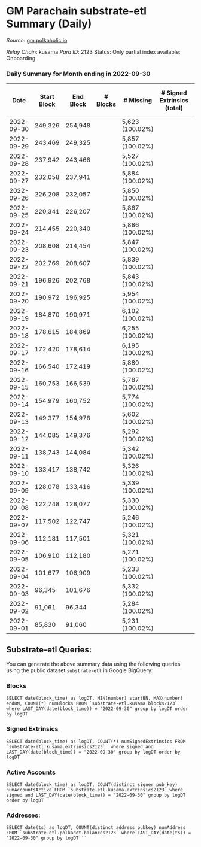 # GM Parachain substrate-etl Summary (Daily)

_Source_: [gm.polkaholic.io](https://gm.polkaholic.io)

*Relay Chain*: kusama
*Para ID*: 2123
Status: Only partial index available: Onboarding


### Daily Summary for Month ending in 2022-09-30


| Date | Start Block | End Block | # Blocks | # Missing | # Signed Extrinsics (total) | # Active Accounts | # Addresses with Balances | # Events | # Transfers | # XCM Transfers In | # XCM Transfers Out |
| ---- | ----------- | --------- | -------- | --------- | --------------------------- | ----------------- | ------------------------- | -------- | ----------- | ------------------ | ------------------- |
| 2022-09-30 | 249,326 | 254,948 |  | 5,623 (100.02%) |  |  | 9,025 |  |   |   |   |
| 2022-09-29 | 243,469 | 249,325 |  | 5,857 (100.02%) |  |  |  |  |   |   |   |
| 2022-09-28 | 237,942 | 243,468 |  | 5,527 (100.02%) |  |  |  |  |   |   |   |
| 2022-09-27 | 232,058 | 237,941 |  | 5,884 (100.02%) |  |  |  |  |   |   |   |
| 2022-09-26 | 226,208 | 232,057 |  | 5,850 (100.02%) |  |  |  |  |   |   |   |
| 2022-09-25 | 220,341 | 226,207 |  | 5,867 (100.02%) |  |  |  |  |   |   |   |
| 2022-09-24 | 214,455 | 220,340 |  | 5,886 (100.02%) |  |  |  |  |   |   |   |
| 2022-09-23 | 208,608 | 214,454 |  | 5,847 (100.02%) |  |  |  |  |   |   |   |
| 2022-09-22 | 202,769 | 208,607 |  | 5,839 (100.02%) |  |  |  |  |   |   |   |
| 2022-09-21 | 196,926 | 202,768 |  | 5,843 (100.02%) |  |  |  |  |   |   |   |
| 2022-09-20 | 190,972 | 196,925 |  | 5,954 (100.02%) |  |  |  |  |   |   |   |
| 2022-09-19 | 184,870 | 190,971 |  | 6,102 (100.02%) |  |  |  |  |   |   |   |
| 2022-09-18 | 178,615 | 184,869 |  | 6,255 (100.02%) |  |  |  |  |   |   |   |
| 2022-09-17 | 172,420 | 178,614 |  | 6,195 (100.02%) |  |  |  |  |   |   |   |
| 2022-09-16 | 166,540 | 172,419 |  | 5,880 (100.02%) |  |  |  |  |   |   |   |
| 2022-09-15 | 160,753 | 166,539 |  | 5,787 (100.02%) |  |  |  |  |   |   |   |
| 2022-09-14 | 154,979 | 160,752 |  | 5,774 (100.02%) |  |  |  |  |   |   |   |
| 2022-09-13 | 149,377 | 154,978 |  | 5,602 (100.02%) |  |  |  |  |   |   |   |
| 2022-09-12 | 144,085 | 149,376 |  | 5,292 (100.02%) |  |  |  |  |   |   |   |
| 2022-09-11 | 138,743 | 144,084 |  | 5,342 (100.02%) |  |  |  |  |   |   |   |
| 2022-09-10 | 133,417 | 138,742 |  | 5,326 (100.02%) |  |  |  |  |   |   |   |
| 2022-09-09 | 128,078 | 133,416 |  | 5,339 (100.02%) |  |  |  |  |   |   |   |
| 2022-09-08 | 122,748 | 128,077 |  | 5,330 (100.02%) |  |  |  |  |   |   |   |
| 2022-09-07 | 117,502 | 122,747 |  | 5,246 (100.02%) |  |  |  |  |   |   |   |
| 2022-09-06 | 112,181 | 117,501 |  | 5,321 (100.02%) |  |  |  |  |   |   |   |
| 2022-09-05 | 106,910 | 112,180 |  | 5,271 (100.02%) |  |  |  |  |   |   |   |
| 2022-09-04 | 101,677 | 106,909 |  | 5,233 (100.02%) |  |  |  |  |   |   |   |
| 2022-09-03 | 96,345 | 101,676 |  | 5,332 (100.02%) |  |  |  |  |   |   |   |
| 2022-09-02 | 91,061 | 96,344 |  | 5,284 (100.02%) |  |  |  |  |   |   |   |
| 2022-09-01 | 85,830 | 91,060 |  | 5,231 (100.02%) |  |  |  |  |   |   |   |

## Substrate-etl Queries:
You can generate the above summary data using the following queries using the public dataset `substrate-etl` in Google BigQuery:


### Blocks
```
SELECT date(block_time) as logDT, MIN(number) startBN, MAX(number) endBN, COUNT(*) numBlocks FROM `substrate-etl.kusama.blocks2123`  where LAST_DAY(date(block_time)) = "2022-09-30" group by logDT order by logDT
```


### Signed Extrinsics
```
SELECT date(block_time) as logDT, COUNT(*) numSignedExtrinsics FROM `substrate-etl.kusama.extrinsics2123`  where signed and LAST_DAY(date(block_time)) = "2022-09-30" group by logDT order by logDT
```


### Active Accounts
```
SELECT date(block_time) as logDT, COUNT(distinct signer_pub_key) numAccountsActive FROM `substrate-etl.kusama.extrinsics2123` where signed and LAST_DAY(date(block_time)) = "2022-09-30" group by logDT order by logDT
```


### Addresses:
```
SELECT date(ts) as logDT, COUNT(distinct address_pubkey) numAddress FROM `substrate-etl.polkadot.balances2123` where LAST_DAY(date(ts)) = "2022-09-30" group by logDT```


